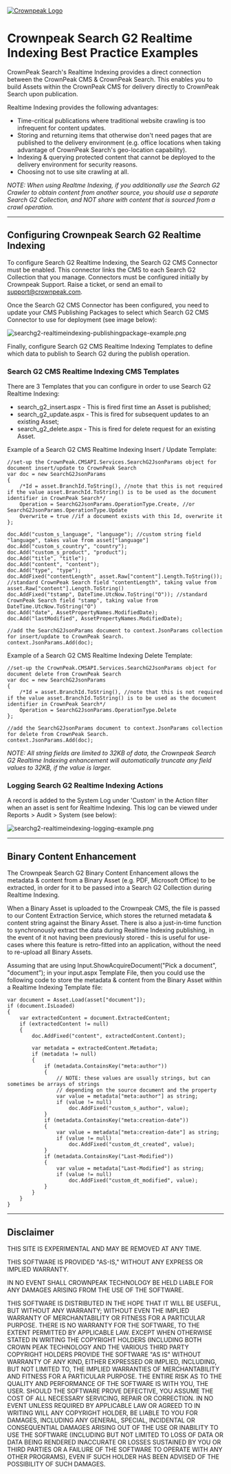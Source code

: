 <a href="http://www.crownpeak.com" target="_blank">![Crownpeak Logo](../images/logo/crownpeak-logo.png?raw=true "Crownpeak Logo")</a>

# Crownpeak Search G2 Realtime Indexing Best Practice Examples

CrownPeak Search's Realtime Indexing provides a direct connection between the CrownPeak CMS & CrownPeak Search. This enables you to build Assets within the CrownPeak CMS for delivery directly to CrownPeak Search upon publication.

Realtime Indexing provides the following advantages:

* Time-critical publications where traditional website crawling is too infrequent for content updates.
* Storing and returning items that otherwise don't need pages that are published to the delivery environment (e.g. office locations when taking advantage of CrownPeak Search's geo-location capability).
* Indexing & querying protected content that cannot be deployed to the delivery environment for security reasons.
* Choosing not to use site crawling at all.

_NOTE: When using Realtme Indexing, if you additionally use the Search G2 Crawler to obtain content from another source, you should use a separate Search G2 Collection, and NOT share with content that is sourced from a crawl operation._

***

## Configuring Crownpeak Search G2 Realtime Indexing

To configure Search G2 Realtime Indexing, the Search G2 CMS Connector must be enabled. This connector links the CMS to each Search G2 Collection that you manage. Connectors must be configured initially by Crownpeak Support. Raise a ticket, or send an email to support@crownpeak.com.

Once the Search G2 CMS Connector has been configured, you need to update your CMS Publishing Packages to select which Search G2 CMS Connector to use for deployment (see image below):

![searchg2-realtimeindexing-publishingpackage-example.png](../images/examples/searchg2-realtimeindexing-publishingpackage-example.png?raw=true "searchg2-realtimeindexing-publishingpackage-example.png")

Finally, configure Search G2 CMS Realtime Indexing Templates to define which data to publish to Search G2 during the publish operation.

### Search G2 CMS Realtime Indexing CMS Templates

There are 3 Templates that you can configure in order to use Search G2 Realtime Indexing:

* search\_g2\_insert.aspx - This is fired first time an Asset is published;
* search\_g2\_update.aspx - This is fired for subsequent updates to an existing Asset;
* search\_g2\_delete.aspx - This is fired for delete request for an existing Asset.

Example of a Search G2 CMS Realtime Indexing Insert / Update Template:

```
//set-up the CrownPeak.CMSAPI.Services.SearchG2JsonParams object for document insert/update to CrownPeak Search
var doc = new SearchG2JsonParams
{
    /*Id = asset.BranchId.ToString(), //note that this is not required if the value asset.BranchId.ToString() is to be used as the document identifier in CrownPeak Search*/
    Operation = SearchG2JsonParams.OperationType.Create, //or SearchG2JsonParams.OperationType.Update
    Overwrite = true //if a document exists with this Id, overwrite it
};
 
doc.Add("custom_s_language", "language"); //custom string field "language", takes value from asset["language"]
doc.Add("custom_s_country", "country");
doc.Add("custom_s_product", "product");
doc.Add("title", "title");
doc.Add("content", "content");
doc.Add("type", "type");
doc.AddFixed("contentLength", asset.Raw["content"].Length.ToString()); //standard CrownPeak Search field "contentLength", taking value from asset.Raw["content"].Length.ToString()
doc.AddFixed("tstamp", DateTime.UtcNow.ToString("O")); //standard CrownPeak Search field "stamp", taking value from DateTime.UtcNow.ToString("O")
doc.Add("date", AssetPropertyNames.ModifiedDate);
doc.Add("lastModified", AssetPropertyNames.ModifiedDate);
 
//add the SearchG2JsonParams document to context.JsonParams collection for insert/update to CrownPeak Search.
context.JsonParams.Add(doc);
```

Example of a Search G2 CMS Realtime Indexing Delete Template:

```
//set-up the CrownPeak.CMSAPI.Services.SearchG2JsonParams object for document delete from CrownPeak Search
var doc = new SearchG2JsonParams
{
    /*Id = asset.BranchId.ToString(), //note that this is not required if the value asset.BranchId.ToString() is to be used as the document identifier in CrownPeak Search*/
    Operation = SearchG2JsonParams.OperationType.Delete
};
 
//add the SearchG2JsonParams document to context.JsonParams collection for delete from CrownPeak Search.
context.JsonParams.Add(doc);
```

_NOTE: All string fields are limited to 32KB of data, the Crownpeak Search G2 Realtime Indexing enhancement will automatically truncate any field values to 32KB, if the value is larger._

### Logging Search G2 Realtime Indexing Actions

A record is added to the System Log under 'Custom' in the Action filter when an asset is sent for Realtime Indexing.  This log can be viewed under Reports > Audit > System (see below):

![searchg2-realtimeindexing-logging-example.png](../images/examples/searchg2-realtimeindexing-logging-example.png?raw=true "searchg2-realtimeindexing-logging-example.png")

***
## Binary Content Enhancement

The Crownpeak Search G2 Binary Content Enhancement allows the metadata & content from a Binary Asset (e.g. PDF, Microsoft Office) to be extracted, in order for it to be passed into a Search G2 Collection during Realtime Indexing.

When a Binary Asset is uploaded to the Crownpeak CMS, the file is passed to our Content Extraction Service, which stores the returned metadata & content string against the Binary Asset. There is also a just-in-time function to synchronously extract the data during Realtime Indexing publishing, in the event of it not having been previously stored - this is useful for use-cases where this feature is retro-fitted into an application, without the need to re-upload all Binary Assets.

Assuming that are using Input.ShowAcquireDocument("Pick a document", "document”); in your input.aspx Template File, then you could use the following code to store the metadata & content from the Binary Asset within a Realtime Indexing Template file:

```
var document = Asset.Load(asset["document"]);
if (document.IsLoaded)
{
	var extractedContent = document.ExtractedContent;
	if (extractedContent != null)
	{
		doc.AddFixed("content", extractedContent.Content);

		var metadata = extractedContent.Metadata;
		if (metadata != null)
		{
			if (metadata.ContainsKey("meta:author"))
			{
				// NOTE: these values are usually strings, but can sometimes be arrays of strings
				// depending on the source document and the property
				var value = metadata["meta:author"] as string;
				if (value != null)
					doc.AddFixed("custom_s_author", value);
			}
			if (metadata.ContainsKey("meta:creation-date"))
			{
				var value = metadata["meta:creation-date"] as string;
				if (value != null)
					doc.AddFixed("custom_dt_created", value);
			}
			if (metadata.ContainsKey("Last-Modified"))
			{
				var value = metadata["Last-Modified"] as string;
				if (value != null)
					doc.AddFixed("custom_dt_modified", value);
			}
		}
	}
}
```

***

## Disclaimer

THIS SITE IS EXPERIMENTAL AND MAY BE REMOVED AT ANY TIME.

THIS SOFTWARE IS PROVIDED "AS-IS," WITHOUT ANY EXPRESS OR IMPLIED WARRANTY.

IN NO EVENT SHALL CROWNPEAK TECHNOLOGY BE HELD LIABLE FOR ANY DAMAGES ARISING FROM THE USE OF THE SOFTWARE.

THIS SOFTWARE IS DISTRIBUTED IN THE HOPE THAT IT WILL BE USEFUL, BUT WITHOUT ANY WARRANTY; WITHOUT EVEN THE IMPLIED WARRANTY OF MERCHANTABILITY OR FITNESS FOR A PARTICULAR PURPOSE. THERE IS NO WARRANTY FOR THE SOFTWARE, TO THE EXTENT PERMITTED BY APPLICABLE LAW. EXCEPT WHEN OTHERWISE STATED IN WRITING THE COPYRIGHT HOLDERS (INCLUDING BOTH CROWN PEAK TECHNOLOGY AND THE VARIOUS THIRD PARTY COPYRIGHT HOLDERS PROVIDE THE SOFTWARE "AS IS" WITHOUT WARRANTY OF ANY KIND, EITHER EXPRESSED OR IMPLIED, INCLUDING, BUT NOT LIMITED TO, THE IMPLIED WARRANTIES OF MERCHANTABILITY AND FITNESS FOR A PARTICULAR PURPOSE. THE ENTIRE RISK AS TO THE QUALITY AND PERFORMANCE OF THE SOFTWARE IS WITH YOU, THE USER. SHOULD THE SOFTWARE PROVE DEFECTIVE, YOU ASSUME THE COST OF ALL NECESSARY SERVICING, REPAIR OR CORRECTION. IN NO EVENT UNLESS REQUIRED BY APPLICABLE LAW OR AGREED TO IN WRITING WILL ANY COPYRIGHT HOLDER, BE LIABLE TO YOU FOR DAMAGES, INCLUDING ANY GENERAL, SPECIAL, INCIDENTAL OR CONSEQUENTIAL DAMAGES ARISING OUT OF THE USE OR INABILITY TO USE THE SOFTWARE (INCLUDING BUT NOT LIMITED TO LOSS OF DATA OR DATA BEING RENDERED INACCURATE OR LOSSES SUSTAINED BY YOU OR THIRD PARTIES OR A FAILURE OF THE SOFTWARE TO OPERATE WITH ANY OTHER PROGRAMS), EVEN IF SUCH HOLDER HAS BEEN ADVISED OF THE POSSIBILITY OF SUCH DAMAGES.